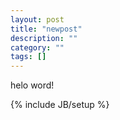 ```yaml
---
layout: post
title: "newpost"
description: ""
category: ""
tags: []
---
```


helo word!

{% include JB/setup %}
